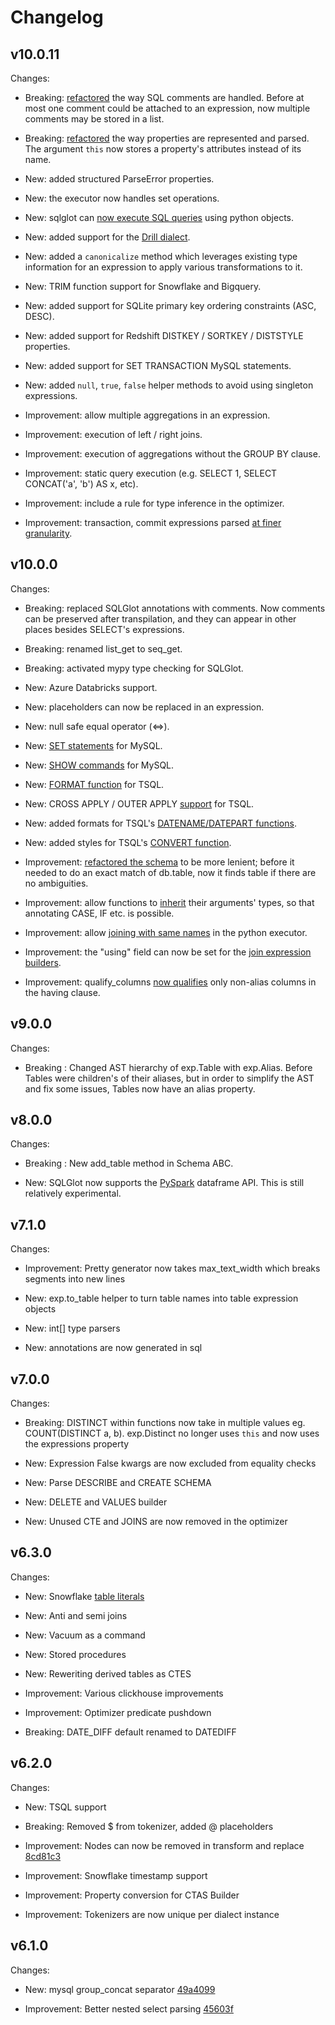 Changelog
=========

v10.0.11
------

Changes:

- Breaking: [refactored](https://github.com/tobymao/sqlglot/commit/6b0da1e1a2b5d6bdf7b5b918400456422d30a1d4) the way SQL comments are handled. Before at most one comment could be attached to an expression, now multiple comments may be stored in a list.

- Breaking: [refactored](https://github.com/tobymao/sqlglot/commit/be332d10404f36b43ea6ece956a73bf451348641) the way properties are represented and parsed. The argument `this` now stores a property's attributes instead of its name.

- New: added structured ParseError properties.

- New: the executor now handles set operations.

- New: sqlglot can [now execute SQL queries](https://github.com/tobymao/sqlglot/commit/62d3496e761a4f38dfa61af793062690923dce74) using python objects.

- New: added support for the [Drill dialect](https://github.com/tobymao/sqlglot/commit/543eca314546e0bd42f97c354807b4e398ab36ec).

- New: added a `canonicalize` method which leverages existing type information for an expression to apply various transformations to it.

- New: TRIM function support for Snowflake and Bigquery.

- New: added support for SQLite primary key ordering constraints (ASC, DESC).

- New: added support for Redshift DISTKEY / SORTKEY / DISTSTYLE properties.

- New: added support for SET TRANSACTION MySQL statements.

- New: added `null`, `true`, `false` helper methods to avoid using singleton expressions.

- Improvement: allow multiple aggregations in an expression.

- Improvement: execution of left / right joins.

- Improvement: execution of aggregations without the GROUP BY clause.

- Improvement: static query execution (e.g. SELECT 1, SELECT CONCAT('a', 'b') AS x, etc).

- Improvement: include a rule for type inference in the optimizer.

- Improvement: transaction, commit expressions parsed [at finer granularity](https://github.com/tobymao/sqlglot/commit/148282e710fd79512bb7d32e6e519d631df8115d).

v10.0.0
------

Changes:

- Breaking: replaced SQLGlot annotations with comments. Now comments can be preserved after transpilation, and they can appear in other places besides SELECT's expressions.

- Breaking: renamed list_get to seq_get.

- Breaking: activated mypy type checking for SQLGlot.

- New: Azure Databricks support.

- New: placeholders can now be replaced in an expression.

- New: null safe equal operator (<=>).

- New: [SET statements](https://github.com/tobymao/sqlglot/pull/673) for MySQL.

- New: [SHOW commands](https://dev.mysql.com/doc/refman/8.0/en/show.html) for MySQL.

- New: [FORMAT function](https://www.w3schools.com/sql/func_sqlserver_format.asp) for TSQL.

- New: CROSS APPLY / OUTER APPLY [support](https://github.com/tobymao/sqlglot/pull/641) for TSQL.

- New: added formats for TSQL's [DATENAME/DATEPART functions](https://learn.microsoft.com/en-us/sql/t-sql/functions/datename-transact-sql?view=sql-server-ver16).

- New: added styles for TSQL's [CONVERT function](https://learn.microsoft.com/en-us/sql/t-sql/functions/cast-and-convert-transact-sql?view=sql-server-ver16).

- Improvement: [refactored the schema](https://github.com/tobymao/sqlglot/pull/668) to be more lenient; before it needed to do an exact match of db.table, now it finds table if there are no ambiguities.

- Improvement: allow functions to [inherit](https://github.com/tobymao/sqlglot/pull/674) their arguments' types, so that annotating CASE, IF etc. is possible.

- Improvement: allow [joining with same names](https://github.com/tobymao/sqlglot/pull/660) in the python executor.

- Improvement: the "using" field can now be set for the [join expression builders](https://github.com/tobymao/sqlglot/pull/636).

- Improvement: qualify_columns [now qualifies](https://github.com/tobymao/sqlglot/pull/635) only non-alias columns in the having clause.

v9.0.0
------

Changes:

- Breaking : Changed AST hierarchy of exp.Table with exp.Alias. Before Tables were children's of their aliases, but in order to simplify the AST and fix some issues, Tables now have an alias property.

v8.0.0
------

Changes:

- Breaking : New add\_table method in Schema ABC.

- New: SQLGlot now supports the [PySpark](https://github.com/tobymao/sqlglot/tree/main/sqlglot/dataframe) dataframe API. This is still relatively experimental.

v7.1.0
------

Changes:

- Improvement: Pretty generator now takes max\_text\_width which breaks segments into new lines

- New: exp.to\_table helper to turn table names into table expression objects

- New: int[] type parsers

- New: annotations are now generated in sql

v7.0.0
------

Changes:

- Breaking: DISTINCT within functions now take in multiple values eg. COUNT(DISTINCT a, b).
    exp.Distinct no longer uses `this` and now uses the expressions property

- New: Expression False kwargs are now excluded from equality checks

- New: Parse DESCRIBE and CREATE SCHEMA

- New: DELETE and VALUES builder

- New: Unused CTE and JOINS are now removed in the optimizer

v6.3.0
------

Changes:

- New: Snowflake [table literals](https://docs.snowflake.com/en/sql-reference/literals-table.html)

- New: Anti and semi joins

- New: Vacuum as a command

- New: Stored procedures

- New: Reweriting derived tables as CTES

- Improvement: Various clickhouse improvements

- Improvement: Optimizer predicate pushdown

- Breaking: DATE\_DIFF default renamed to DATEDIFF


v6.2.0
------

Changes:

- New: TSQL support

- Breaking: Removed $ from tokenizer, added @ placeholders

- Improvement: Nodes can now be removed in transform and replace [8cd81c3](https://github.com/tobymao/sqlglot/commit/8cd81c36561463b9849a8e0c2d70248c5b1feb62)

- Improvement: Snowflake timestamp support

- Improvement: Property conversion for CTAS Builder

- Improvement: Tokenizers are now unique per dialect instance

v6.1.0
------

Changes:

- New: mysql group\_concat separator [49a4099](https://github.com/tobymao/sqlglot/commit/49a4099adc93780eeffef8204af36559eab50a9f)

- Improvement: Better nested select parsing [45603f](https://github.com/tobymao/sqlglot/commit/45603f14bf9146dc3f8b330b85a0e25b77630b9b)
